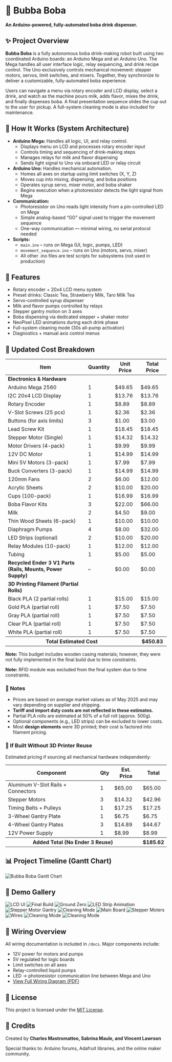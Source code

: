 
</head>
<body>

<h1>🧋 Bubba Boba</h1>
<p><strong>An Arduino-powered, fully-automated boba drink dispenser.</strong></p>

<div class="section">
  <h2>✨ Project Overview</h2>
  <p><strong>Bubba Boba</strong> is a fully autonomous boba drink-making robot built using two coordinated Arduino boards: an Arduino Mega and an Arduino Uno. The Mega handles all user interface logic, relay sequencing, and drink recipe control. The Uno exclusively controls mechanical movement: stepper motors, servos, limit switches, and mixers. Together, they synchronize to deliver a customizable, fully-automated boba experience.</p>
  <p>Users can navigate a menu via rotary encoder and LCD display, select a drink, and watch as the machine pours milk, adds flavor, mixes the drink, and finally dispenses boba. A final presentation sequence slides the cup out to the user for pickup. A full-system cleaning mode is also included for maintenance.</p>
</div>

<div class="section">
  <h2>🧠 How It Works (System Architecture)</h2>
  <ul>
    <li><strong>Arduino Mega:</strong> Handles all logic, UI, and relay control.
      <ul>
        <li>Displays menu on LCD and processes rotary encoder input</li>
        <li>Controls timing and sequencing of drink-making steps</li>
        <li>Manages relays for milk and flavor dispensing</li>
        <li>Sends light signal to Uno via onboard LED or relay circuit</li>
      </ul>
    </li>
    <li><strong>Arduino Uno:</strong> Handles mechanical automation.
      <ul>
        <li>Homes all axes on startup using limit switches (X, Y, Z)</li>
        <li>Moves cup into mixing, dispensing, and boba positions</li>
        <li>Operates syrup servo, mixer motor, and boba shaker</li>
        <li>Begins execution when a photoresistor detects the light signal from Mega</li>
      </ul>
    </li>
    <li><strong>Communication:</strong>
      <ul>
        <li>Photoresistor on Uno reads light intensity from a pin-controlled LED on Mega</li>
        <li>Simple analog-based “GO” signal used to trigger the movement sequence</li>
        <li>One-way communication — minimal wiring, no serial protocol needed</li>
      </ul>
    </li>
    <li><strong>Scripts:</strong>
      <ul>
        <li><code>main.ino</code> – runs on Mega (UI, logic, pumps, LED)</li>
        <li><code>movement_sequence.ino</code> – runs on Uno (motors, servo, mixer)</li>
        <li>All other .ino files are test scripts for subsystems (not used in production)</li>
      </ul>
    </li>
  </ul>
</div>

<div class="section">
  <h2>🧰 Features</h2>
  <ul>
    <li>Rotary encoder + 20x4 LCD menu system</li>
    <li>Preset drinks: Classic Tea, Strawberry Milk, Taro Milk Tea</li>
    <li>Servo-controlled syrup dispenser</li>
    <li>Milk and flavor pumps controlled by relays</li>
    <li>Stepper gantry motion on 3 axes</li>
    <li>Boba dispensing via dedicated stepper + shaker motor</li>
    <li>NeoPixel LED animations during each drink phase</li>
    <li>Full-system cleaning mode (30s all-pump activation)</li>
    <li>Diagnostics + manual axis control menus</li>
  </ul>
</div>

<div class="section">
  <h2>💸 Updated Cost Breakdown</h2>
  <table>
    <thead>
      <tr><th>Item</th><th>Quantity</th><th>Unit Price</th><th>Total Price</th></tr>
    </thead>
    <tbody>
      <tr><td><strong>Electronics & Hardware</strong></td><td></td><td></td><td></td></tr>
      <tr><td>Arduino Mega 2560</td><td>1</td><td>$49.65</td><td>$49.65</td></tr>
      <tr><td>I2C 20x4 LCD Display</td><td>1</td><td>$13.76</td><td>$13.76</td></tr>
      <tr><td>Rotary Encoder</td><td>1</td><td>$8.89</td><td>$8.89</td></tr>
      <tr><td>V-Slot Screws (25 pcs)</td><td>1</td><td>$2.36</td><td>$2.36</td></tr>
      <tr><td>Buttons (for axis limits)</td><td>3</td><td>$1.00</td><td>$3.00</td></tr>
      <tr><td>Lead Screw Kit</td><td>1</td><td>$18.45</td><td>$18.45</td></tr>
      <tr><td>Stepper Motor (Single)</td><td>1</td><td>$14.32</td><td>$14.32</td></tr>
      <tr><td>Motor Drivers (4-pack)</td><td>1</td><td>$9.99</td><td>$9.99</td></tr>
      <tr><td>12V DC Motor</td><td>1</td><td>$14.99</td><td>$14.99</td></tr>
      <tr><td>Mini 5V Motors (3-pack)</td><td>1</td><td>$7.99</td><td>$7.99</td></tr>
      <tr><td>Buck Converters (3-pack)</td><td>1</td><td>$14.99</td><td>$14.99</td></tr>
      <tr><td>120mm Fans</td><td>2</td><td>$6.00</td><td>$12.00</td></tr>
      <tr><td>Acrylic Sheets</td><td>2</td><td>$10.00</td><td>$20.00</td></tr>
      <tr><td>Cups (100-pack)</td><td>1</td><td>$16.99</td><td>$16.99</td></tr>
      <tr><td>Boba Flavor Kits</td><td>3</td><td>$22.00</td><td>$66.00</td></tr>
      <tr><td>Milk</td><td>2</td><td>$4.50</td><td>$9.00</td></tr>
      <tr><td>Thin Wood Sheets (6-pack)</td><td>1</td><td>$10.00</td><td>$10.00</td></tr>
      <tr><td>Diaphragm Pumps</td><td>4</td><td>$8.00</td><td>$32.00</td></tr>
      <tr><td>LED Strips (optional)</td><td>2</td><td>$10.00</td><td>$20.00</td></tr>
      <tr><td>Relay Modules (10-pack)</td><td>1</td><td>$12.00</td><td>$12.00</td></tr>
      <tr><td>Tubing</td><td>1</td><td>$5.00</td><td>$5.00</td></tr>
      <tr><td><strong>Recycled Ender 3 V1 Parts (Rails, Mounts, Power Supply)</strong></td><td>–</td><td>$0.00</td><td>$0.00</td></tr>
      <tr><td><strong>3D Printing Filament (Partial Rolls)</strong></td><td></td><td></td><td></td></tr>
      <tr><td>Black PLA (2 partial rolls)</td><td>1</td><td>$15.00</td><td>$15.00</td></tr>
      <tr><td>Gold PLA (partial roll)</td><td>1</td><td>$7.50</td><td>$7.50</td></tr>
      <tr><td>Gray PLA (partial roll)</td><td>1</td><td>$7.50</td><td>$7.50</td></tr>
      <tr><td>Clear PLA (partial roll)</td><td>1</td><td>$7.50</td><td>$7.50</td></tr>
      <tr><td>White PLA (partial roll)</td><td>1</td><td>$7.50</td><td>$7.50</td></tr>
      <tr><th colspan="3">Total Estimated Cost</th><th>$450.83</th></tr>
    </tbody>
  </table>

  <p><strong>Note:</strong> This budget includes wooden casing materials; however, they were not fully implemented in the final build due to time constraints.</p>
  <p><strong>Note:</strong> RFID module was excluded from the final system due to time constraints.</p>

  <h3>📝 Notes</h3>
  <ul>
    <li>Prices are based on average market values as of May 2025 and may vary depending on supplier and shipping.</li>
    <li><strong>Tariff and import duty costs are not reflected in these estimates.</strong></li>
    <li>Partial PLA rolls are estimated at 50% of a full roll (approx. 500g).</li>
    <li>Optional components (e.g., LED strips) can be excluded to lower costs.</li>
    <li>Most <strong>design elements</strong> were 3D printed; their cost is factored into filament pricing.</li>
  </ul>

  <h3>🔁 If Built Without 3D Printer Reuse</h3>
  <p>Estimated pricing if sourcing all mechanical hardware independently:</p>
  <table>
    <thead>
      <tr><th>Component</th><th>Qty</th><th>Est. Price</th><th>Total</th></tr>
    </thead>
    <tbody>
      <tr><td>Aluminum V-Slot Rails + Connectors</td><td>1</td><td>$65.00</td><td>$65.00</td></tr>
      <tr><td>Stepper Motors</td><td>3</td><td>$14.32</td><td>$42.96</td></tr>
      <tr><td>Timing Belts + Pulleys</td><td>1</td><td>$17.25</td><td>$17.25</td></tr>
      <tr><td>3-Wheel Gantry Plate</td><td>1</td><td>$6.75</td><td>$6.75</td></tr>
      <tr><td>4-Wheel Gantry Plates</td><td>3</td><td>$14.89</td><td>$44.67</td></tr>
      <tr><td>12V Power Supply</td><td>1</td><td>$8.99</td><td>$8.99</td></tr>
      <tr><th colspan="3">Added Total (No Ender 3 Reuse)</th><th>$185.62</th></tr>
    </tbody>
  </table>
</div>



<div class="section">
  <h2>📊 Project Timeline (Gantt Chart)</h2>
  <img src="Images/Boba Machine Gantt Chart.png" alt="Bubba Boba Gantt Chart">
</div>

<div class="section">
  <h2>📸 Demo Gallery</h2>
  <div>
    <img src="images/lcd_menu.jpg" alt="LCD UI">
    <img src="Images/finalbuild.jpg" alt="Final Build">
    <img src="Images/mess.jpeg" alt="Ground Zero">
    <img src="images/neopixels.jpg" alt="LED Strip Animation">
    <img src="images/gantry.jpg" alt="Stepper Motor Gantry">
    <img src="images/cleaning_mode.jpg" alt="Cleaning Mode">
    <img src="Images/board.jpeg" alt="Main Board">
    <img src="Images/mega.jpeg" alt="Stepper Moters">
    <img src="Images/wires.jpeg" alt="Wires">
    <img src="images/cleaning_mode.jpg" alt="Cleaning Mode">
    <img src="images/cleaning_mode.jpg" alt="Cleaning Mode">
  </div>
</div>

<div class="section">
  <h2>🔌 Wiring Overview</h2>
  <p>All wiring documentation is included in <code>/docs</code>. Major components include:</p>
  <ul>
    <li>12V power for motors and pumps</li>
    <li>5V regulated for logic boards</li>
    <li>Limit switches on all axes</li>
    <li>Relay-controlled liquid pumps</li>
    <li>LED → photoresistor communication line between Mega and Uno</li>
    <li><a href="docs/full_wiring.pdf" target="_blank">View Full Wiring Diagram (PDF)</a></li>
  </ul>
</div>

<div class="section">
  <h2>📜 License</h2>
  <p>This project is licensed under the <a href="https://opensource.org/licenses/MIT" target="_blank">MIT License</a>.</p>
</div>

<div class="section">
  <h2>🙌 Credits</h2>
  <p>Created by <strong>Charles Mastromatteo, Sabrina Maule, and Vincent Lawrson</strong></p>
  <p>Special thanks to: Arduino forums, Adafruit libraries, and the online maker community.</p>
</div>

</body>
</html>
